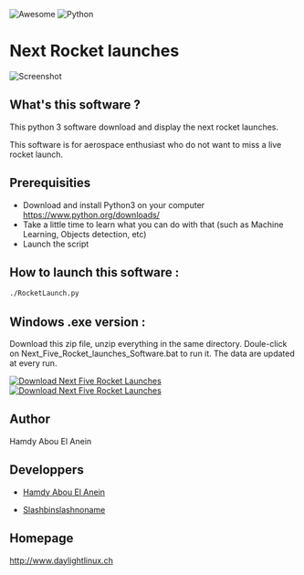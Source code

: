 ![Awesome](awesome.svg) ![Python](python.png)  

# Next Rocket launches

![Screenshot](screenshot.png)

## What's this software ?  

This python 3 software download and display the next rocket launches.

This software is for aerospace enthusiast who do not want to miss a live rocket launch.

## Prerequisities 

 - Download and install Python3 on your computer https://www.python.org/downloads/
 - Take a little time to learn what you can do with that (such as Machine Learning, Objects detection, etc)
 - Launch the script

## How to launch this software :  

```sh
./RocketLaunch.py
```  
## Windows .exe version :

Download this zip file, unzip everything in the same directory.
Doule-click on Next_Five_Rocket_launches_Software.bat to run it.
The data are updated at every run.

[![Download Next Five Rocket Launches](https://img.shields.io/sourceforge/dm/next-five-rocket-launches.svg)](https://sourceforge.net/projects/next-five-rocket-launches/files/latest/download)
[![Download Next Five Rocket Launches](https://a.fsdn.com/con/app/sf-download-button)](https://sourceforge.net/projects/next-five-rocket-launches/files/latest/download)

## Author

Hamdy Abou El Anein

## Developpers

- [Hamdy Abou El Anein](#)

- [Slashbinslashnoname](https://github.com/slashbinslashnoname)

## Homepage

http://www.daylightlinux.ch 
